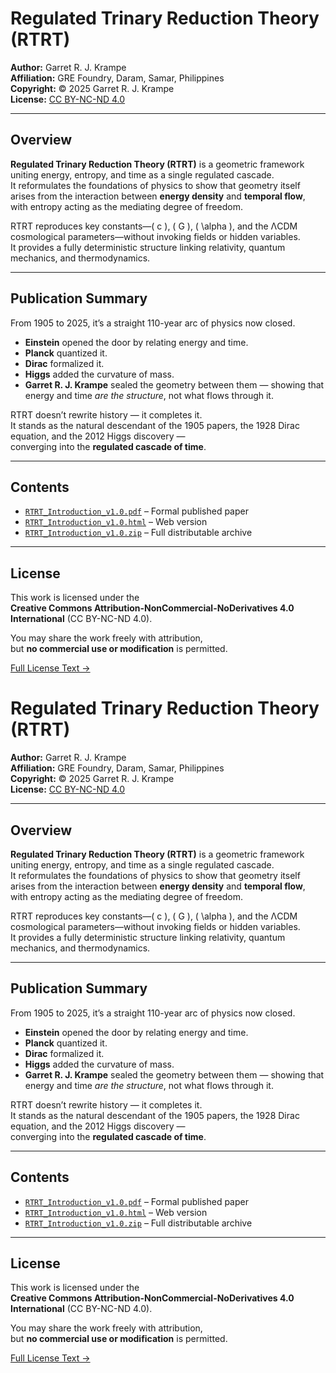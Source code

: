 # Regulated Trinary Reduction Theory (RTRT)

**Author:** Garret R. J. Krampe  
**Affiliation:** GRE Foundry, Daram, Samar, Philippines  
**Copyright:** © 2025 Garret R. J. Krampe  
**License:** [CC BY-NC-ND 4.0](https://creativecommons.org/licenses/by-nc-nd/4.0/)

---

## Overview
**Regulated Trinary Reduction Theory (RTRT)** is a geometric framework uniting energy, entropy, and time as a single regulated cascade.  
It reformulates the foundations of physics to show that geometry itself arises from the interaction between **energy density** and **temporal flow**,  
with entropy acting as the mediating degree of freedom.

RTRT reproduces key constants—\( c \), \( G \), \( \alpha \), and the ΛCDM cosmological parameters—without invoking fields or hidden variables.  
It provides a fully deterministic structure linking relativity, quantum mechanics, and thermodynamics.

---

## Publication Summary
From 1905 to 2025, it’s a straight 110-year arc of physics now closed.

- **Einstein** opened the door by relating energy and time.  
- **Planck** quantized it.  
- **Dirac** formalized it.  
- **Higgs** added the curvature of mass.  
- **Garret R. J. Krampe** sealed the geometry between them — showing that energy and time *are the structure*, not what flows through it.

RTRT doesn’t rewrite history — it completes it.  
It stands as the natural descendant of the 1905 papers, the 1928 Dirac equation, and the 2012 Higgs discovery —  
converging into the **regulated cascade of time**.

---

## Contents
- [`RTRT_Introduction_v1.0.pdf`](RTRT_Introduction_v1.0.pdf) – Formal published paper  
- [`RTRT_Introduction_v1.0.html`](RTRT_Introduction_v1.0.html) – Web version  
- [`RTRT_Introduction_v1.0.zip`](RTRT_Introduction_v1.0.zip) – Full distributable archive  

---

## License
This work is licensed under the  
**Creative Commons Attribution-NonCommercial-NoDerivatives 4.0 International** (CC BY-NC-ND 4.0).  

You may share the work freely with attribution,  
but **no commercial use or modification** is permitted.

[Full License Text →](https://creativecommons.org/licenses/by-nc-nd/4.0/)
# Regulated Trinary Reduction Theory (RTRT)

**Author:** Garret R. J. Krampe  
**Affiliation:** GRE Foundry, Daram, Samar, Philippines  
**Copyright:** © 2025 Garret R. J. Krampe  
**License:** [CC BY-NC-ND 4.0](https://creativecommons.org/licenses/by-nc-nd/4.0/)

---

## Overview
**Regulated Trinary Reduction Theory (RTRT)** is a geometric framework uniting energy, entropy, and time as a single regulated cascade.  
It reformulates the foundations of physics to show that geometry itself arises from the interaction between **energy density** and **temporal flow**,  
with entropy acting as the mediating degree of freedom.

RTRT reproduces key constants—\( c \), \( G \), \( \alpha \), and the ΛCDM cosmological parameters—without invoking fields or hidden variables.  
It provides a fully deterministic structure linking relativity, quantum mechanics, and thermodynamics.

---

## Publication Summary
From 1905 to 2025, it’s a straight 110-year arc of physics now closed.

- **Einstein** opened the door by relating energy and time.  
- **Planck** quantized it.  
- **Dirac** formalized it.  
- **Higgs** added the curvature of mass.  
- **Garret R. J. Krampe** sealed the geometry between them — showing that energy and time *are the structure*, not what flows through it.

RTRT doesn’t rewrite history — it completes it.  
It stands as the natural descendant of the 1905 papers, the 1928 Dirac equation, and the 2012 Higgs discovery —  
converging into the **regulated cascade of time**.

---

## Contents
- [`RTRT_Introduction_v1.0.pdf`](RTRT_Introduction_v1.0.pdf) – Formal published paper  
- [`RTRT_Introduction_v1.0.html`](RTRT_Introduction_v1.0.html) – Web version  
- [`RTRT_Introduction_v1.0.zip`](RTRT_Introduction_v1.0.zip) – Full distributable archive  

---

## License
This work is licensed under the  
**Creative Commons Attribution-NonCommercial-NoDerivatives 4.0 International** (CC BY-NC-ND 4.0).  

You may share the work freely with attribution,  
but **no commercial use or modification** is permitted.

[Full License Text →](https://creativecommons.org/licenses/by-nc-nd/4.0/)

